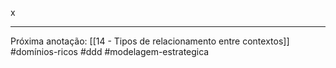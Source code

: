 x

---
Próxima anotação: [[14 - Tipos de relacionamento entre contextos]]
#domínios-ricos #ddd #modelagem-estrategica 
